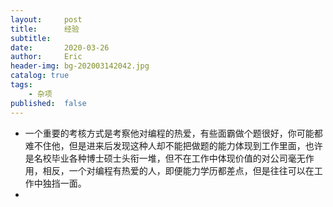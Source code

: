 ```yaml
---
layout:     post
title:      经验
subtitle:   
date:       2020-03-26
author:     Eric
header-img: bg-202003142042.jpg
catalog: true
tags:
    - 杂项
published:  false
---
```




* 一个重要的考核方式是考察他对编程的热爱，有些面霸做个题很好，你可能都难不住他，但是进来后发现这种人却不能把做题的能力体现到工作里面，也许是名校毕业各种博士硕士头衔一堆，但不在工作中体现价值的对公司毫无作用，相反，一个对编程有热爱的人，即便能力学历都差点，但是往往可以在工作中独挡一面。
* 

